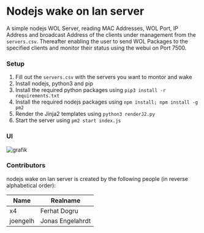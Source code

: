 # Nodejs wake on lan server
A simple nodejs WOL Server, reading MAC Addresses, WOL Port, IP Address and broadcast Address of the clients under management from the ``servers.csv``.
Thereafter enabling the user to send WOL Packages to the specified clients and monitor their status using the webui on Port 7500.

### Setup

1. Fill out the ``servers.csv`` with the servers you want to montor and wake
2. Install nodejs, python3 and pip
3. Install the required python packages using ``pip3 install -r requirements.txt``
4. Install the required nodejs packages using ``npm install; npm install -g pm2``
5. Render the Jinja2 templates using ``python3 renderJ2.py``
6. Start the server using ``pm2 start index.js``

### UI

![grafik](https://user-images.githubusercontent.com/73387330/133126061-91b7d075-a5ad-4644-a79b-c9407a0d8b6a.png)

### Contributors

nodejs wake on lan server is created by the following people (in reverse alphabetical order):

| Name              | Realname              |
| ----------------- | --------------------- |
| x4                | Ferhat Dogru          |
| joengelh          | Jonas Engelahrdt      |
